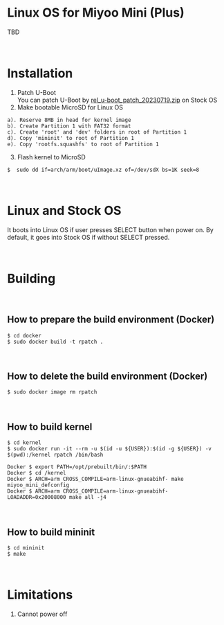 # Linux OS for Miyoo Mini (Plus)
TBD

&nbsp;

# Installation
1. Patch U-Boot  
  You can patch U-Boot by [rel_u-boot_patch_20230719.zip](https://github.com/steward-fu/website/releases/download/miyoo-mini-plus/rel_u-boot_patch_20230719.zip) on Stock OS
2. Make bootable MicroSD for Linux OS
```
a). Reserve 8MB in head for kernel image
b). Create Partition 1 with FAT32 format
c). Create 'root' and 'dev' folders in root of Partition 1
d). Copy 'mininit' to root of Partition 1
e). Copy 'rootfs.squashfs' to root of Partition 1
```
3. Flash kernel to MicroSD
```
$  sudo dd if=arch/arm/boot/uImage.xz of=/dev/sdX bs=1K seek=8
```

&nbsp;

# Linux and Stock OS
It boots into Linux OS if user presses SELECT button when power on. By default, it goes into Stock OS if without SELECT pressed.

&nbsp;

# Building

&nbsp;

## How to prepare the build environment (Docker)
```
$ cd docker
$ sudo docker build -t rpatch .
```

&nbsp;

## How to delete the build environment (Docker)
```
$ sudo docker image rm rpatch
```

&nbsp;

## How to build kernel
```
$ cd kernel
$ sudo docker run -it --rm -u $(id -u ${USER}):$(id -g ${USER}) -v $(pwd):/kernel rpatch /bin/bash

Docker $ export PATH=/opt/prebuilt/bin/:$PATH
Docker $ cd /kernel
Docker $ ARCH=arm CROSS_COMPILE=arm-linux-gnueabihf- make miyoo_mini_defconfig
Docker $ ARCH=arm CROSS_COMPILE=arm-linux-gnueabihf- LOADADDR=0x20008000 make all -j4
```

&nbsp;

## How to build mininit
```
$ cd mininit
$ make
```

&nbsp;

# Limitations
1. Cannot power off
